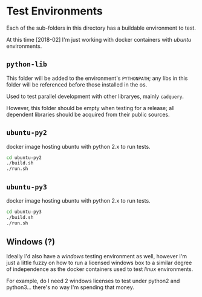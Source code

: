 # Test Environments

Each of the sub-folders in this directory has a buildable environment to test.

At this time [2018-02] I'm just working with docker containers with _ubuntu_
environments.

## `python-lib`

This folder will be added to the environment's `PYTHONPATH`; any libs in this
folder will be referenced before those installed in the os.

Used to test parallel development with other libraryes, mainly `cadquery`.

However, this folder should be empty when testing for a release; all dependent
libraries should be acquired from their public sources.

## `ubuntu-py2`

docker image hosting ubuntu with python 2.x to run tests.

```bash
cd ubuntu-py2
./build.sh
./run.sh
```

## `ubuntu-py3`

docker image hosting ubuntu with python 2.x to run tests.

```bash
cd ubuntu-py3
./build.sh
./run.sh
```

## Windows (?)

Ideally I'd also have a _windows_ testing environment as well, however I'm
just a little fuzzy on how to run a licensed windows box to a similar degree
of independence as the docker containers used to test _linux_ environments.

For example, do I need 2 windows licenses to test under python2 and python3...
there's no way I'm spending that money.
